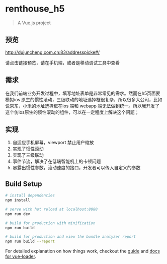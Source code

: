# renthouse_h5

> A Vue.js project

## 预览
http://dujuncheng.com.cn:83/addresspicke#/

请点击链接预览，请在手机端，或者是移动调试工具中查看

## 需求
在我们前端业务开发过程中，填写地址表单是非常常见的需求。然而在h5页面要模拟ios 原生的惯性滚动，三级联动的地址选择框很复杂，所以很多大公司，比如说京东，小米的地址选择框在ios 端和 webapp 端无法做到统一。所以我开发了这个仿ios原生的惯性滚动的组件，可以在一定程度上解决这个问题；

## 实现
1. 自适应手机屏幕，viewport 禁止用户缩放
2. 实现了惯性滚动
3. 实现了三级联动
4. 事件节流，解决了在低端智能机上的卡顿问题
5. 暴露出惯性参数，滚动速度的接口，开发者可以传入自定义的参数

## Build Setup

``` bash
# install dependencies
npm install

# serve with hot reload at localhost:8080
npm run dev

# build for production with minification
npm run build

# build for production and view the bundle analyzer report
npm run build --report
```

For detailed explanation on how things work, checkout the [guide](http://vuejs-templates.github.io/webpack/) and [docs for vue-loader](http://vuejs.github.io/vue-loader).
